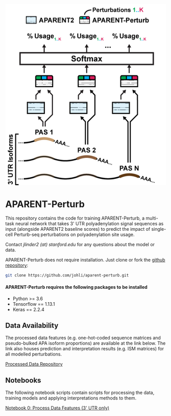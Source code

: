 ![APARENT-Perturb Logo](https://github.com/johli/aparent-perturb/blob/master/aparent_perturb_logo.png?raw=true)

# APARENT-Perturb
This repository contains the code for training APARENT-Perturb, a multi-task neural network that takes 3' UTR polyadenylation signal sequences as input (alongside APARENT2 baseline scores) to predict the impact of single-cell Perturb-seq perturbations on polyadenylation site usage.

Contact *jlinder2 (at) stanford.edu* for any questions about the model or data.

APARENT-Perturb does not require installation. Just clone or fork the [github repository](https://github.com/johli/aparent-perturb.git):
```sh
git clone https://github.com/johli/aparent-perturb.git
```

#### APARENT-Perturb requires the following packages to be installed
- Python >= 3.6
- Tensorflow == 1.13.1
- Keras == 2.2.4

## Data Availability
The processed data features (e.g. one-hot-coded sequence matrices and pseudo-bulked APA isoform proportions) are available at the link below. The link also houses prediction and interpretation results (e.g. ISM matrices) for all modelled perturbations.

[Processed Data Repository](https://drive.google.com/open?id=1LLJpMJUdrCTc9Bq0Cq6LBhAEBv2y9XER)<br/>

## Notebooks
The following notebook scripts contain scripts for processing the data, training models and applying interpretations methods to them.

[Notebook 0: Process Data Features (3' UTR only)](https://nbviewer.jupyter.org/github/johli/aparent-perturb/blob/master/data/process_native_data_features_utr3_polyadb_perturb.ipynb)<br/>
